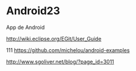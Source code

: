 Android23
=========

App de Android


http://wiki.eclipse.org/EGit/User_Guide

111
https://github.com/michelou/android-examples

http://www.sgoliver.net/blog/?page_id=3011
